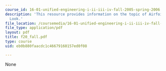 ```yaml
---
course_id: 16-01-unified-engineering-i-ii-iii-iv-fall-2005-spring-2006
description: 'This resource provides information on the topic of Airfoils: Detailed
  Look.'
file_location: /coursemedia/16-01-unified-engineering-i-ii-iii-iv-fall-2005-spring-2006/eb0b880faacdc1c46679160157ed0f08_f20_fall.pdf
file_type: application/pdf
layout: pdf
title: f20_fall.pdf
type: course
uid: eb0b880faacdc1c46679160157ed0f08

---
```

None